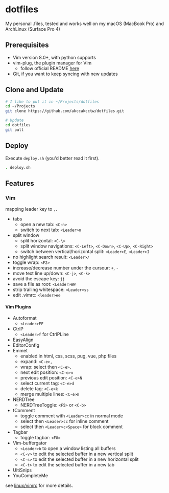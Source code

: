 # dotfiles

My personal .files, tested and works well on my macOS (MacBook Pro) and ArchLinux (Surface Pro 4)


## Prerequisites

- Vim version 8.0+, with python supports
- vim-plug, the plugin manager for Vim
  + follow official README [here](https://github.com/junegunn/vim-plug)
- Git, if you want to keep syncing with new updates


## Clone and Update

```sh
# I like to put it in ~/Projects/dotfiles
cd ~/Projects
git clone https://github.com/akccakcctw/dotfiles.git 

# Update
cd dotfiles
git pull
```

## Deploy

Execute `deploy.sh` (you'd better read it first).

```sh
. deploy.sh
```


## Features

### Vim

mapping leader key to `,`.

- tabs
  + open a new tab: `<C-n>`
  + switch to next tab: `<Leader>n`
- split window
  + split horizontal: `<C-\>`
  + split window navigations: `<C-Left>`, `<C-Down>`, `<C-Up>`, `<C-Right>`
  + switch between vertical/horizontal split: `<Leader>E`, `<Leader>I`
- no highlight search result: `<Leader>/`
- toggle wrap: `<F2>`
- increase/decrease number under the cursour: `+`, `-`
- move text line up/down: `<C-j>`, `<C-k>`
- avoid the escape key: `jj`
- save a file as root: `<Leader>WW`
- strip trailing whitespace: `<Leader>ss`
- edit .vimrc: `<leader>ee`


#### Vim Plugins

- Autoformat
  + `<Leader>FF`
- CtrlP
  + `<Leader>f` for CtrlPLine
- EasyAlign
- EditorConfig
- Emmet
  + enabled in html, css, scss, pug, vue, php files
  + expand: `<C-e>,`
  + wrap: select then `<C-e>,`
  + next edit position: `<C-e>n`
  + previous edit position: `<C-e>N`
  + select current tag: `<C-e>d`
  + delete tag: `<C-e>k`
  + merge multiple lines: `<C-e>m`
- NERDTree
  + NERDTreeToggle: `<F5>` or `<C-b>`
- tComment
	+ toggle comment with `<Leader>cc` in normal mode
	+ select then `<Leader>cc` for inline comment
  + select then `<Leader>c<Space>` for block comment
- Tagbar
  + toggle tagbar: `<F8>`
- Vim-buffergator
	+ `<Leader>b` to open a window listing all buffers
	+ `<C-v>` to edit the selected buffer in a new vertical split
	+ `<C-s>` to edit the selected buffer in a new horizontal split
	+ `<C-t>` to edit the selected buffer in a new tab
- UltiSnips
- YouCompleteMe

see [linux/vimrc](https://github.com/akccakcctw/dotfiles/blob/master/linux/vimrc) for more details.

